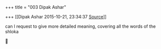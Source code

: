 +++
title = "003 Dipak Ashar"

+++
[[Dipak Ashar	2015-10-21, 23:34:37 [Source](https://groups.google.com/g/samskrita/c/fw-uybCkNws)]]



can I request to give more detailed meaning, covering all the words of the shloka



